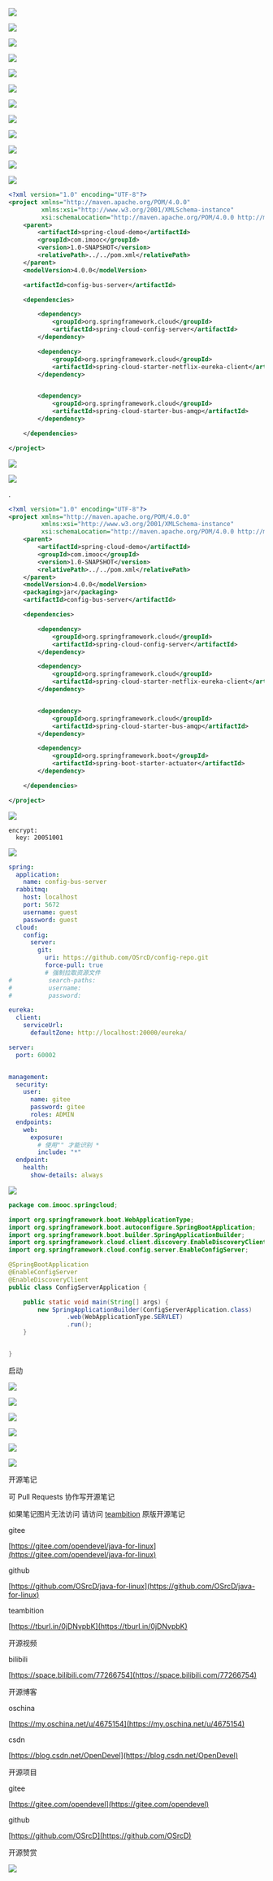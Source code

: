 ![](https://tcs.teambition.net/storage/3121d16c369cbfb3a2d8d03cc87e34e13209?Signature=eyJhbGciOiJIUzI1NiIsInR5cCI6IkpXVCJ9.eyJBcHBJRCI6IjU5Mzc3MGZmODM5NjMyMDAyZTAzNThmMSIsIl9hcHBJZCI6IjU5Mzc3MGZmODM5NjMyMDAyZTAzNThmMSIsIl9vcmdhbml6YXRpb25JZCI6IiIsImV4cCI6MTYxMjc5NTQ4OCwiaWF0IjoxNjEyMTkwNjg4LCJyZXNvdXJjZSI6Ii9zdG9yYWdlLzMxMjFkMTZjMzY5Y2JmYjNhMmQ4ZDAzY2M4N2UzNGUxMzIwOSJ9.x-Vlm3ZhqkHK141D_jB64I9CdvW8CVXPQ872cliDbxM&download=2020-09-17%20060011.png "")

![](https://tcs.teambition.net/storage/3121ed7530cf7692e6bf2989efa9ce667f81?Signature=eyJhbGciOiJIUzI1NiIsInR5cCI6IkpXVCJ9.eyJBcHBJRCI6IjU5Mzc3MGZmODM5NjMyMDAyZTAzNThmMSIsIl9hcHBJZCI6IjU5Mzc3MGZmODM5NjMyMDAyZTAzNThmMSIsIl9vcmdhbml6YXRpb25JZCI6IiIsImV4cCI6MTYxMjc5NTQ4OCwiaWF0IjoxNjEyMTkwNjg4LCJyZXNvdXJjZSI6Ii9zdG9yYWdlLzMxMjFlZDc1MzBjZjc2OTJlNmJmMjk4OWVmYTljZTY2N2Y4MSJ9.nyk8xHosukc0V_Iat4CuSIq8nxTPhg4vg7h0UEZpydI&download=image.png "")

![](https://tcs.teambition.net/storage/31219337166ea5dbfea2880565af39a87f70?Signature=eyJhbGciOiJIUzI1NiIsInR5cCI6IkpXVCJ9.eyJBcHBJRCI6IjU5Mzc3MGZmODM5NjMyMDAyZTAzNThmMSIsIl9hcHBJZCI6IjU5Mzc3MGZmODM5NjMyMDAyZTAzNThmMSIsIl9vcmdhbml6YXRpb25JZCI6IiIsImV4cCI6MTYxMjc5NTQ4OCwiaWF0IjoxNjEyMTkwNjg4LCJyZXNvdXJjZSI6Ii9zdG9yYWdlLzMxMjE5MzM3MTY2ZWE1ZGJmZWEyODgwNTY1YWYzOWE4N2Y3MCJ9.AM3varqmpsd0pr1Htx3xNKYzMI0zrASKPx9A_TCFFug&download=image.png "")

![](https://tcs.teambition.net/storage/31216a9b05b01a22ac65855bd9b7758841f1?Signature=eyJhbGciOiJIUzI1NiIsInR5cCI6IkpXVCJ9.eyJBcHBJRCI6IjU5Mzc3MGZmODM5NjMyMDAyZTAzNThmMSIsIl9hcHBJZCI6IjU5Mzc3MGZmODM5NjMyMDAyZTAzNThmMSIsIl9vcmdhbml6YXRpb25JZCI6IiIsImV4cCI6MTYxMjc5NTQ4OCwiaWF0IjoxNjEyMTkwNjg4LCJyZXNvdXJjZSI6Ii9zdG9yYWdlLzMxMjE2YTliMDViMDFhMjJhYzY1ODU1YmQ5Yjc3NTg4NDFmMSJ9.F1sbRu8BmKsVFhE0FCdqEY9QLzEZOvtbBgrXmDZG1dE&download=image.png "")

![](https://tcs.teambition.net/storage/31219c7a44c680411284619cdbca5a114bf7?Signature=eyJhbGciOiJIUzI1NiIsInR5cCI6IkpXVCJ9.eyJBcHBJRCI6IjU5Mzc3MGZmODM5NjMyMDAyZTAzNThmMSIsIl9hcHBJZCI6IjU5Mzc3MGZmODM5NjMyMDAyZTAzNThmMSIsIl9vcmdhbml6YXRpb25JZCI6IiIsImV4cCI6MTYxMjc5NTQ4OCwiaWF0IjoxNjEyMTkwNjg4LCJyZXNvdXJjZSI6Ii9zdG9yYWdlLzMxMjE5YzdhNDRjNjgwNDExMjg0NjE5Y2RiY2E1YTExNGJmNyJ9.gYK6NJEkC8lRlYYLmxsyoLJyjDCPmwrY3WjksjTdG-Y&download=image.png "")

![](https://tcs.teambition.net/storage/3121ec9938520875720454b9c15afe180005?Signature=eyJhbGciOiJIUzI1NiIsInR5cCI6IkpXVCJ9.eyJBcHBJRCI6IjU5Mzc3MGZmODM5NjMyMDAyZTAzNThmMSIsIl9hcHBJZCI6IjU5Mzc3MGZmODM5NjMyMDAyZTAzNThmMSIsIl9vcmdhbml6YXRpb25JZCI6IiIsImV4cCI6MTYxMjc5NTQ4OCwiaWF0IjoxNjEyMTkwNjg4LCJyZXNvdXJjZSI6Ii9zdG9yYWdlLzMxMjFlYzk5Mzg1MjA4NzU3MjA0NTRiOWMxNWFmZTE4MDAwNSJ9.MWEdWc1PYaaoVRhxuBisMBIFupAiMRFlHIS9FTcbVyo&download=image.png "")

![](https://tcs.teambition.net/storage/3121ef9cc6690e3f6a29e190e017e25cb723?Signature=eyJhbGciOiJIUzI1NiIsInR5cCI6IkpXVCJ9.eyJBcHBJRCI6IjU5Mzc3MGZmODM5NjMyMDAyZTAzNThmMSIsIl9hcHBJZCI6IjU5Mzc3MGZmODM5NjMyMDAyZTAzNThmMSIsIl9vcmdhbml6YXRpb25JZCI6IiIsImV4cCI6MTYxMjc5NTQ4OCwiaWF0IjoxNjEyMTkwNjg4LCJyZXNvdXJjZSI6Ii9zdG9yYWdlLzMxMjFlZjljYzY2OTBlM2Y2YTI5ZTE5MGUwMTdlMjVjYjcyMyJ9.Mwl5ymv3VfkV3XT2jJZdyBasezP6o613RMDzEjctrLQ&download=image.png "")

![](https://tcs.teambition.net/storage/312127e24de5cbe97e39d601e7c827ad998e?Signature=eyJhbGciOiJIUzI1NiIsInR5cCI6IkpXVCJ9.eyJBcHBJRCI6IjU5Mzc3MGZmODM5NjMyMDAyZTAzNThmMSIsIl9hcHBJZCI6IjU5Mzc3MGZmODM5NjMyMDAyZTAzNThmMSIsIl9vcmdhbml6YXRpb25JZCI6IiIsImV4cCI6MTYxMjc5NTQ4OCwiaWF0IjoxNjEyMTkwNjg4LCJyZXNvdXJjZSI6Ii9zdG9yYWdlLzMxMjEyN2UyNGRlNWNiZTk3ZTM5ZDYwMWU3YzgyN2FkOTk4ZSJ9.Xd8Xvql26gxA7JX9833EIY7FtG1La0zZiKDm3HTllHo&download=2020-09-17%20060031.png "")

![](https://tcs.teambition.net/storage/312145d8a4cda2970cbba6da8231a59937d1?Signature=eyJhbGciOiJIUzI1NiIsInR5cCI6IkpXVCJ9.eyJBcHBJRCI6IjU5Mzc3MGZmODM5NjMyMDAyZTAzNThmMSIsIl9hcHBJZCI6IjU5Mzc3MGZmODM5NjMyMDAyZTAzNThmMSIsIl9vcmdhbml6YXRpb25JZCI6IiIsImV4cCI6MTYxMjc5NTQ4OCwiaWF0IjoxNjEyMTkwNjg4LCJyZXNvdXJjZSI6Ii9zdG9yYWdlLzMxMjE0NWQ4YTRjZGEyOTcwY2JiYTZkYTgyMzFhNTk5MzdkMSJ9.-hZ_D5qiU0pxjZ4yhaeqfpMAa5h88pU5wlAhOCZ2-uY&download=2020-09-17%20060059.png "")

![](https://tcs.teambition.net/storage/312153d125ee8c6e6f6fbf32c17350a53c1a?Signature=eyJhbGciOiJIUzI1NiIsInR5cCI6IkpXVCJ9.eyJBcHBJRCI6IjU5Mzc3MGZmODM5NjMyMDAyZTAzNThmMSIsIl9hcHBJZCI6IjU5Mzc3MGZmODM5NjMyMDAyZTAzNThmMSIsIl9vcmdhbml6YXRpb25JZCI6IiIsImV4cCI6MTYxMjc5NTQ4OCwiaWF0IjoxNjEyMTkwNjg4LCJyZXNvdXJjZSI6Ii9zdG9yYWdlLzMxMjE1M2QxMjVlZThjNmU2ZjZmYmYzMmMxNzM1MGE1M2MxYSJ9.115wDpyKCAGnV28RB5QxgS7jJ0N-QFuZUgIGNcceV_c&download=image.png "")

![](https://tcs.teambition.net/storage/31210633c8040e3b4992309a1b62cb2ef327?Signature=eyJhbGciOiJIUzI1NiIsInR5cCI6IkpXVCJ9.eyJBcHBJRCI6IjU5Mzc3MGZmODM5NjMyMDAyZTAzNThmMSIsIl9hcHBJZCI6IjU5Mzc3MGZmODM5NjMyMDAyZTAzNThmMSIsIl9vcmdhbml6YXRpb25JZCI6IiIsImV4cCI6MTYxMjc5NTQ4OCwiaWF0IjoxNjEyMTkwNjg4LCJyZXNvdXJjZSI6Ii9zdG9yYWdlLzMxMjEwNjMzYzgwNDBlM2I0OTkyMzA5YTFiNjJjYjJlZjMyNyJ9.XHWHCI47cVevy4RJDkJnAkLMExiQEaDgkC7T1TGelhw&download=image.png "")

![](https://tcs.teambition.net/storage/31213d879ec85ac42900265ac9ab91702e75?Signature=eyJhbGciOiJIUzI1NiIsInR5cCI6IkpXVCJ9.eyJBcHBJRCI6IjU5Mzc3MGZmODM5NjMyMDAyZTAzNThmMSIsIl9hcHBJZCI6IjU5Mzc3MGZmODM5NjMyMDAyZTAzNThmMSIsIl9vcmdhbml6YXRpb25JZCI6IiIsImV4cCI6MTYxMjc5NTQ4OCwiaWF0IjoxNjEyMTkwNjg4LCJyZXNvdXJjZSI6Ii9zdG9yYWdlLzMxMjEzZDg3OWVjODVhYzQyOTAwMjY1YWM5YWI5MTcwMmU3NSJ9.EqdgC3sYrIG-dQMWSCVC4Z7Bb4S9h5F8EK7L-xxOyz0&download=image.png "")

```xml
<?xml version="1.0" encoding="UTF-8"?>
<project xmlns="http://maven.apache.org/POM/4.0.0"
         xmlns:xsi="http://www.w3.org/2001/XMLSchema-instance"
         xsi:schemaLocation="http://maven.apache.org/POM/4.0.0 http://maven.apache.org/xsd/maven-4.0.0.xsd">
    <parent>
        <artifactId>spring-cloud-demo</artifactId>
        <groupId>com.imooc</groupId>
        <version>1.0-SNAPSHOT</version>
        <relativePath>../../pom.xml</relativePath>
    </parent>
    <modelVersion>4.0.0</modelVersion>

    <artifactId>config-bus-server</artifactId>

    <dependencies>

        <dependency>
            <groupId>org.springframework.cloud</groupId>
            <artifactId>spring-cloud-config-server</artifactId>
        </dependency>

        <dependency>
            <groupId>org.springframework.cloud</groupId>
            <artifactId>spring-cloud-starter-netflix-eureka-client</artifactId>
        </dependency>


        <dependency>
            <groupId>org.springframework.cloud</groupId>
            <artifactId>spring-cloud-starter-bus-amqp</artifactId>
        </dependency>

    </dependencies>

</project>
```

![](https://tcs.teambition.net/storage/31218a761251a2bc8545cedada1f596611cf?Signature=eyJhbGciOiJIUzI1NiIsInR5cCI6IkpXVCJ9.eyJBcHBJRCI6IjU5Mzc3MGZmODM5NjMyMDAyZTAzNThmMSIsIl9hcHBJZCI6IjU5Mzc3MGZmODM5NjMyMDAyZTAzNThmMSIsIl9vcmdhbml6YXRpb25JZCI6IiIsImV4cCI6MTYxMjc5NTQ4OCwiaWF0IjoxNjEyMTkwNjg4LCJyZXNvdXJjZSI6Ii9zdG9yYWdlLzMxMjE4YTc2MTI1MWEyYmM4NTQ1Y2VkYWRhMWY1OTY2MTFjZiJ9.1dz73Ida1vS61lgo-85G0F5Y5RTeVWHV0rmd8pAD0V0&download=image.png "")

![](https://tcs.teambition.net/storage/31213d4d61f29e011027af57992c56af7300?Signature=eyJhbGciOiJIUzI1NiIsInR5cCI6IkpXVCJ9.eyJBcHBJRCI6IjU5Mzc3MGZmODM5NjMyMDAyZTAzNThmMSIsIl9hcHBJZCI6IjU5Mzc3MGZmODM5NjMyMDAyZTAzNThmMSIsIl9vcmdhbml6YXRpb25JZCI6IiIsImV4cCI6MTYxMjc5NTQ4OCwiaWF0IjoxNjEyMTkwNjg4LCJyZXNvdXJjZSI6Ii9zdG9yYWdlLzMxMjEzZDRkNjFmMjllMDExMDI3YWY1Nzk5MmM1NmFmNzMwMCJ9.gru1z6L3uCaHB5PKBvt2Dr8a9tTqyLpoazzRrk6pJD8&download=image.png "")

.

```xml
<?xml version="1.0" encoding="UTF-8"?>
<project xmlns="http://maven.apache.org/POM/4.0.0"
         xmlns:xsi="http://www.w3.org/2001/XMLSchema-instance"
         xsi:schemaLocation="http://maven.apache.org/POM/4.0.0 http://maven.apache.org/xsd/maven-4.0.0.xsd">
    <parent>
        <artifactId>spring-cloud-demo</artifactId>
        <groupId>com.imooc</groupId>
        <version>1.0-SNAPSHOT</version>
        <relativePath>../../pom.xml</relativePath>
    </parent>
    <modelVersion>4.0.0</modelVersion>
    <packaging>jar</packaging>
    <artifactId>config-bus-server</artifactId>

    <dependencies>

        <dependency>
            <groupId>org.springframework.cloud</groupId>
            <artifactId>spring-cloud-config-server</artifactId>
        </dependency>

        <dependency>
            <groupId>org.springframework.cloud</groupId>
            <artifactId>spring-cloud-starter-netflix-eureka-client</artifactId>
        </dependency>


        <dependency>
            <groupId>org.springframework.cloud</groupId>
            <artifactId>spring-cloud-starter-bus-amqp</artifactId>
        </dependency>

        <dependency>
            <groupId>org.springframework.boot</groupId>
            <artifactId>spring-boot-starter-actuator</artifactId>
        </dependency>

    </dependencies>

</project>

```

![](https://tcs.teambition.net/storage/3121ad79e257145617ebfefa4bda1d961dda?Signature=eyJhbGciOiJIUzI1NiIsInR5cCI6IkpXVCJ9.eyJBcHBJRCI6IjU5Mzc3MGZmODM5NjMyMDAyZTAzNThmMSIsIl9hcHBJZCI6IjU5Mzc3MGZmODM5NjMyMDAyZTAzNThmMSIsIl9vcmdhbml6YXRpb25JZCI6IiIsImV4cCI6MTYxMjc5NTQ4OCwiaWF0IjoxNjEyMTkwNjg4LCJyZXNvdXJjZSI6Ii9zdG9yYWdlLzMxMjFhZDc5ZTI1NzE0NTYxN2ViZmVmYTRiZGExZDk2MWRkYSJ9.F73c6sb78RADMogEnxzIEvj9xQvLjfh_zP7SVSS931g&download=image.png "")

```text
encrypt:
  key: 20051001
```

![](https://tcs.teambition.net/storage/31212849a0052f243ac0082254aa6d26785a?Signature=eyJhbGciOiJIUzI1NiIsInR5cCI6IkpXVCJ9.eyJBcHBJRCI6IjU5Mzc3MGZmODM5NjMyMDAyZTAzNThmMSIsIl9hcHBJZCI6IjU5Mzc3MGZmODM5NjMyMDAyZTAzNThmMSIsIl9vcmdhbml6YXRpb25JZCI6IiIsImV4cCI6MTYxMjc5NTQ4OCwiaWF0IjoxNjEyMTkwNjg4LCJyZXNvdXJjZSI6Ii9zdG9yYWdlLzMxMjEyODQ5YTAwNTJmMjQzYWMwMDgyMjU0YWE2ZDI2Nzg1YSJ9.VfNTe1J3lZkz2vRQgeYwt6DGQK1gcgQcBnjT-N17vtk&download=image.png "")

```yaml
spring:
  application:
    name: config-bus-server
  rabbitmq:
    host: localhost
    port: 5672
    username: guest
    password: guest
  cloud:
    config:
      server:
        git:
          uri: https://github.com/OSrcD/config-repo.git
          force-pull: true
          # 强制拉取资源文件
#          search-paths:
#          username:
#          password:

eureka:
  client:
    serviceUrl:
      defaultZone: http://localhost:20000/eureka/

server:
  port: 60002


management:
  security:
    user:
      name: gitee
      password: gitee
      roles: ADMIN
  endpoints:
    web:
      exposure:
        # 使用"" 才能识别 *
        include: "*"
  endpoint:
    health:
      show-details: always

```

![](https://tcs.teambition.net/storage/3121fe1d25d7087a363428711548af419a21?Signature=eyJhbGciOiJIUzI1NiIsInR5cCI6IkpXVCJ9.eyJBcHBJRCI6IjU5Mzc3MGZmODM5NjMyMDAyZTAzNThmMSIsIl9hcHBJZCI6IjU5Mzc3MGZmODM5NjMyMDAyZTAzNThmMSIsIl9vcmdhbml6YXRpb25JZCI6IiIsImV4cCI6MTYxMjc5NTQ4OCwiaWF0IjoxNjEyMTkwNjg4LCJyZXNvdXJjZSI6Ii9zdG9yYWdlLzMxMjFmZTFkMjVkNzA4N2EzNjM0Mjg3MTE1NDhhZjQxOWEyMSJ9.OEfGpFjhWHffdtqsF3Jha7MX22NI6SgdNfikdpmpvag&download=image.png "")

```java
package com.imooc.springcloud;

import org.springframework.boot.WebApplicationType;
import org.springframework.boot.autoconfigure.SpringBootApplication;
import org.springframework.boot.builder.SpringApplicationBuilder;
import org.springframework.cloud.client.discovery.EnableDiscoveryClient;
import org.springframework.cloud.config.server.EnableConfigServer;

@SpringBootApplication
@EnableConfigServer
@EnableDiscoveryClient
public class ConfigServerApplication {

    public static void main(String[] args) {
        new SpringApplicationBuilder(ConfigServerApplication.class)
                .web(WebApplicationType.SERVLET)
                .run();
    }


}

```



启动

![](https://tcs.teambition.net/storage/312123eb473df1a1916d1443e38adcb0d795?Signature=eyJhbGciOiJIUzI1NiIsInR5cCI6IkpXVCJ9.eyJBcHBJRCI6IjU5Mzc3MGZmODM5NjMyMDAyZTAzNThmMSIsIl9hcHBJZCI6IjU5Mzc3MGZmODM5NjMyMDAyZTAzNThmMSIsIl9vcmdhbml6YXRpb25JZCI6IiIsImV4cCI6MTYxMjc5NTQ4OCwiaWF0IjoxNjEyMTkwNjg4LCJyZXNvdXJjZSI6Ii9zdG9yYWdlLzMxMjEyM2ViNDczZGYxYTE5MTZkMTQ0M2UzOGFkY2IwZDc5NSJ9.Z_LAu1KnjMiZ5lhhL-Y08J-tGsuHu4iihJpqan6C0-U&download=image.png "")

![](https://tcs.teambition.net/storage/3121ddd8341ee235031fd47ea68efce23f41?Signature=eyJhbGciOiJIUzI1NiIsInR5cCI6IkpXVCJ9.eyJBcHBJRCI6IjU5Mzc3MGZmODM5NjMyMDAyZTAzNThmMSIsIl9hcHBJZCI6IjU5Mzc3MGZmODM5NjMyMDAyZTAzNThmMSIsIl9vcmdhbml6YXRpb25JZCI6IiIsImV4cCI6MTYxMjc5NTQ4OCwiaWF0IjoxNjEyMTkwNjg4LCJyZXNvdXJjZSI6Ii9zdG9yYWdlLzMxMjFkZGQ4MzQxZWUyMzUwMzFmZDQ3ZWE2OGVmY2UyM2Y0MSJ9.KxG9-Unw_pAk9AQcSNwD1gcPs4cGqFMv8kJeEeMVJ9A&download=image.png "")

![](https://tcs.teambition.net/storage/3121879336f357c482ea5161d76a4246aca9?Signature=eyJhbGciOiJIUzI1NiIsInR5cCI6IkpXVCJ9.eyJBcHBJRCI6IjU5Mzc3MGZmODM5NjMyMDAyZTAzNThmMSIsIl9hcHBJZCI6IjU5Mzc3MGZmODM5NjMyMDAyZTAzNThmMSIsIl9vcmdhbml6YXRpb25JZCI6IiIsImV4cCI6MTYxMjc5NTQ4OCwiaWF0IjoxNjEyMTkwNjg4LCJyZXNvdXJjZSI6Ii9zdG9yYWdlLzMxMjE4NzkzMzZmMzU3YzQ4MmVhNTE2MWQ3NmE0MjQ2YWNhOSJ9.99KnAPVBoCF4uFU6GgPxiNvUDBm2JdqTqL12ldmW65c&download=image.png "")

![](https://tcs.teambition.net/storage/31214a8917e78ef3ef52e78d848f5b253052?Signature=eyJhbGciOiJIUzI1NiIsInR5cCI6IkpXVCJ9.eyJBcHBJRCI6IjU5Mzc3MGZmODM5NjMyMDAyZTAzNThmMSIsIl9hcHBJZCI6IjU5Mzc3MGZmODM5NjMyMDAyZTAzNThmMSIsIl9vcmdhbml6YXRpb25JZCI6IiIsImV4cCI6MTYxMjc5NTQ4OCwiaWF0IjoxNjEyMTkwNjg4LCJyZXNvdXJjZSI6Ii9zdG9yYWdlLzMxMjE0YTg5MTdlNzhlZjNlZjUyZTc4ZDg0OGY1YjI1MzA1MiJ9.dFOFfpBqKJsLS1j5KAsOP1xbjyo-ayL4TatHHETWRvQ&download=image.png "")

![](https://tcs.teambition.net/storage/3121d5ff367259b90f7a237707f99c8c7f50?Signature=eyJhbGciOiJIUzI1NiIsInR5cCI6IkpXVCJ9.eyJBcHBJRCI6IjU5Mzc3MGZmODM5NjMyMDAyZTAzNThmMSIsIl9hcHBJZCI6IjU5Mzc3MGZmODM5NjMyMDAyZTAzNThmMSIsIl9vcmdhbml6YXRpb25JZCI6IiIsImV4cCI6MTYxMjc5NTQ4OCwiaWF0IjoxNjEyMTkwNjg4LCJyZXNvdXJjZSI6Ii9zdG9yYWdlLzMxMjFkNWZmMzY3MjU5YjkwZjdhMjM3NzA3Zjk5YzhjN2Y1MCJ9.8BVdOoQqSZS5Yz_oJ11XkXK3cV3DP50OqrEy7H1I6Fk&download=image.png "")

![](https://tcs.teambition.net/storage/31216db1100a652f6d71c11c345e79e8cb22?Signature=eyJhbGciOiJIUzI1NiIsInR5cCI6IkpXVCJ9.eyJBcHBJRCI6IjU5Mzc3MGZmODM5NjMyMDAyZTAzNThmMSIsIl9hcHBJZCI6IjU5Mzc3MGZmODM5NjMyMDAyZTAzNThmMSIsIl9vcmdhbml6YXRpb25JZCI6IiIsImV4cCI6MTYxMjc5NTQ4OCwiaWF0IjoxNjEyMTkwNjg4LCJyZXNvdXJjZSI6Ii9zdG9yYWdlLzMxMjE2ZGIxMTAwYTY1MmY2ZDcxYzExYzM0NWU3OWU4Y2IyMiJ9.Qxpn4cm_fBMQmn3CeOoNduRwQPuUuH6H40KqnMI27W4&download=image.png "")





开源笔记

可 Pull Requests 协作写开源笔记

如果笔记图片无法访问 请访问 [teambition](https://tburl.in/0jDNvpbK) 原版开源笔记

gitee

[https://gitee.com/opendevel/java-for-linux](https://gitee.com/opendevel/java-for-linux)

github

[https://github.com/OSrcD/java-for-linux](https://github.com/OSrcD/java-for-linux)

teambition

[https://tburl.in/0jDNvpbK](https://tburl.in/0jDNvpbK)

开源视频

bilibili

[https://space.bilibili.com/77266754](https://space.bilibili.com/77266754)

开源博客

oschina

[https://my.oschina.net/u/4675154](https://my.oschina.net/u/4675154)

csdn

[https://blog.csdn.net/OpenDevel](https://blog.csdn.net/OpenDevel)

开源项目

gitee

[https://gitee.com/opendevel](https://gitee.com/opendevel)

github

[https://github.com/OSrcD](https://github.com/OSrcD)

开源赞赏

![](https://tcs.teambition.net/storage/3121aed56e96d914e1046f3b498b493ce232?Signature=eyJhbGciOiJIUzI1NiIsInR5cCI6IkpXVCJ9.eyJBcHBJRCI6IjU5Mzc3MGZmODM5NjMyMDAyZTAzNThmMSIsIl9hcHBJZCI6IjU5Mzc3MGZmODM5NjMyMDAyZTAzNThmMSIsIl9vcmdhbml6YXRpb25JZCI6IiIsImV4cCI6MTYxMjc5NTQ4OCwiaWF0IjoxNjEyMTkwNjg4LCJyZXNvdXJjZSI6Ii9zdG9yYWdlLzMxMjFhZWQ1NmU5NmQ5MTRlMTA0NmYzYjQ5OGI0OTNjZTIzMiJ9.MHr9FKyOwo3QJCnDKB6BjX4FvdW3Xdey34AQVKn7j3I&download=image.png "")

